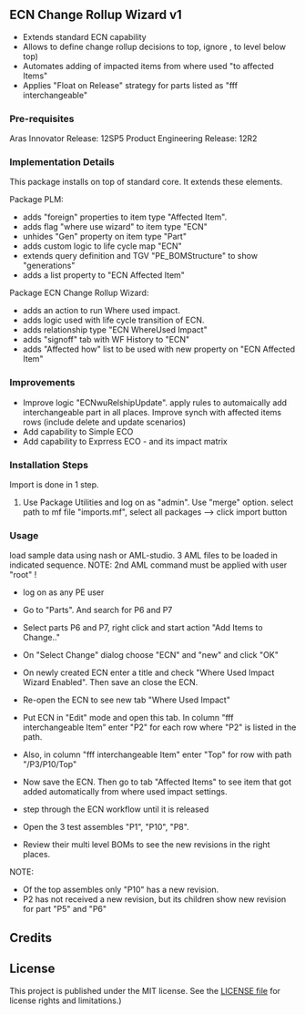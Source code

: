 ## ECN Change Rollup Wizard v1
- Extends standard ECN capability
- Allows to define change rollup decisions to top, ignore , to level below top)
- Automates adding of impacted items from where used "to affected Items"
- Applies "Float on Release" strategy for parts listed as "fff interchangeable"

### Pre-requisites
Aras Innovator Release: 12SP5
Product Engineering Release: 12R2

### Implementation Details
This package installs on top of standard core. It extends these elements. 

Package PLM:
- adds "foreign" properties to item type "Affected Item".
- adds flag "where use wizard" to item type "ECN"
- unhides "Gen" property on item type "Part"
- adds custom logic to life cycle map "ECN"
- extends query definition and TGV  "PE_BOMStructure" to show "generations"
- adds a list property to "ECN Affected Item"

Package ECN Change Rollup Wizard:
- adds an action to run Where used impact.
- adds logic used with life cycle transition of ECN.
- adds relationship type "ECN WhereUsed Impact"
- adds "signoff" tab with WF History to "ECN"
- adds "Affected how" list to be used with new property on "ECN Affected Item"

### Improvements
- Improve logic "ECNwuRelshipUpdate". apply rules to automaically add interchangeable part in all places. Improve synch with affected items rows (include delete and update scenarios)
- Add capability to Simple ECO
- Add capability to Exprress ECO - and its impact matrix

### Installation Steps
Import is done in 1 step.

1. Use Package Utilities and log on as "admin". Use "merge" option.
	select path to mf file "imports.mf", select all packages  --> click import button

### Usage
load sample data using nash or AML-studio.  3 AML files to be loaded in indicated sequence.
NOTE: 2nd AML command must be applied with user "root" !

- log on as any PE user
- Go to "Parts". And search for P6 and P7
- Select parts P6 and P7, right click and start action "Add Items to Change.."
- On "Select Change" dialog choose "ECN" and "new" and click "OK"
- On newly created ECN enter a title and check "Where Used Impact Wizard Enabled". Then save an close the ECN.
- Re-open the ECN to see new tab "Where Used Impact"
- Put ECN in "Edit" mode and open this tab. In column "fff interchangeable Item" enter "P2" for each row where "P2" is listed in the path.
- Also, in column "fff interchangeable Item" enter "Top" for row with path "/P3/P10/Top"
- Now save the ECN. Then go to tab "Affected Items" to see item that got added automatically from where used impact settings.
- step through the ECN workflow until it is released

- Open the 3 test assembles "P1", "P10", "P8".
- Review their multi level BOMs to see the new revisions in the right places.

NOTE: 
- Of the top assembles only "P10" has a new revision.
- P2 has not received a new revision, but its children show new revision for part "P5" and "P6"

## Credits


## License
This project is published under the MIT license. See the [LICENSE file](./LICENSE.md) for license rights and limitations.)
